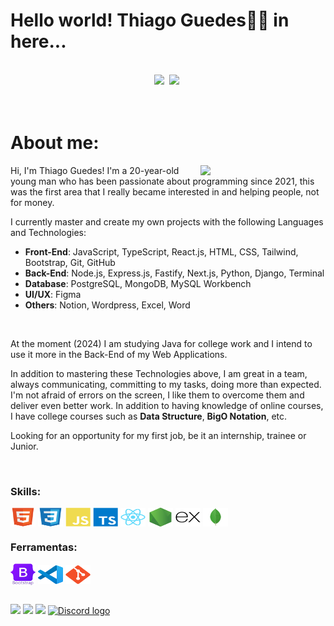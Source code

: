 # Hello world! Thiago Guedes👨‍💻 in here...
</br>

<!-- Peguei referência do perfil (https://github.com/AmandaAilin) -->

<div align="center">
  <a href="https://github.com/GuedesThi"><img height="145em" src="https://github-readme-stats.vercel.app/api?username=GuedesThi&show_icons=true&theme=gruvbox&include_all_commits=true&count_private=true&hide_border=true"></a>&nbsp;
 <a href="https://github.com/GuedesThi"><img height="145em" src="https://github-readme-stats.vercel.app/api/top-langs/?username=GuedesThi&layout=compact&langs_count=7&theme=gruvbox&hide_border=true"></a>&nbsp;
</div>

<!-- Se quiser mudar as cores em &theme veja os nomes em (https://github.com/anuraghazra/github-readme-stats?tab=readme-ov-file#themes) -->
  
</br>
</br>

<h1 align="left">About me:</h1>

<img align="right" width="200px" src="https://github.com/GuedesThi/GuedesThi/assets/133881033/965a403d-334f-46bc-99ed-e6b77ebaa85d">


Hi, I'm Thiago Guedes! I'm a 20-year-old young man who has been passionate about programming since 2021, this was the first area that I really became interested in and helping people, not for money.

I currently master and create my own projects with the following Languages and Technologies:
- **Front-End**: JavaScript, TypeScript, React.js, HTML, CSS, Tailwind, Bootstrap, Git, GitHub
- **Back-End**: Node.js, Express.js, Fastify, Next.js, Python, Django, Terminal
- **Database**: PostgreSQL, MongoDB, MySQL Workbench
- **UI/UX**: Figma
- **Others**: Notion, Wordpress, Excel, Word
</br>

At the moment (2024) I am studying Java for college work and I intend to use it more in the Back-End of my Web Applications.

In addition to mastering these Technologies above, I am great in a team, always communicating, committing to my tasks, doing more than expected. I'm not afraid of errors on the screen, I like them to overcome them and deliver even better work. In addition to having knowledge of online courses, I have college courses such as **Data Structure**, **BigO Notation**, etc.

Looking for an opportunity for my first job, be it an internship, trainee or Junior.



</br>
  
  
<div style="display: inline_block">
  
  <h3 align="left">Skills:</h3>
  <img align="center" alt="Amanda-HTML" height="30" width="40" src="https://raw.githubusercontent.com/devicons/devicon/master/icons/html5/html5-original.svg">
  <img align="center" alt="Amanda-CSS" height="30" width="40" src="https://raw.githubusercontent.com/devicons/devicon/master/icons/css3/css3-original.svg">
  <img align="center" alt="Amanda-Js" height="30" width="40" src="https://raw.githubusercontent.com/devicons/devicon/master/icons/javascript/javascript-plain.svg">
  <img align="center" alt="Amanda-Typescript" height="30" width="40" src="https://raw.githubusercontent.com/devicons/devicon/master/icons/typescript/typescript-plain.svg">
   <img align="center" alt="Amanda-React" height="30" width="40" src="https://raw.githubusercontent.com/devicons/devicon/master/icons/react/react-original.svg">
  <img align="center" alt="Amanda-Node" height="30" width="40" src="https://raw.githubusercontent.com/devicons/devicon/master/icons/nodejs/nodejs-original.svg">
    <img align="center" alt="Amanda-Express" height="30" width="40" src="https://raw.githubusercontent.com/devicons/devicon/master/icons/express/express-original.svg">
    <img align="center" alt="Amanda-MongoDB" height="30" width="40" src="https://raw.githubusercontent.com/devicons/devicon/master/icons/mongodb/mongodb-original.svg">
  
  <h3 align="left">Ferramentas:</h3>
  <img align="center" alt="Amanda-Bootstrap" height="35" width="40" src="https://raw.githubusercontent.com/devicons/devicon/master/icons/bootstrap/bootstrap-original-wordmark.svg">
  <img align="center" alt="Visual Studio Code logo" height="30" width="40" src="https://raw.githubusercontent.com/devicons/devicon/master/icons/vscode/vscode-original.svg">
  <img align="center" alt="Amanda-Git" height="30" width="40" src="https://raw.githubusercontent.com/devicons/devicon/master/icons/git/git-original.svg">
 
</div>


##

  <div>
    <a href="https://www.linkedin.com/in/amanda-ailin/" target_"black"><img src="https://img.shields.io/badge/LinkedIn-0077B5?style=for-the-badge&logo=linkedin&logoColor=white" target_"black"></a>
    <a href = "mailto:amandaailindev@gmail.com" target_"black"><img src="https://img.shields.io/badge/Gmail-D14836?style=for-the-badge&logo=gmail&logoColor=white" target_"black"></a>
     <a href="https://www.instagram.com/amanda_ailiin/" target="_blank"><img src="https://img.shields.io/badge/-Instagram-%23E4405F?style=for-the-badge&logo=instagram&logoColor=white" target="_blank"></a>
  <a href="https://discord.gg/P2FHsjnT"><img src="https://img.shields.io/badge/Discord-7289DA?style=for-the-badge&logo=discord&logoColor=white" alt="Discord logo"></a>
  </div>
  
  <!---![Snake animation](https://github.com/AmandaAilin/AmandaAilin/blob/output/github-contribution-grid-snake.svg) -->
